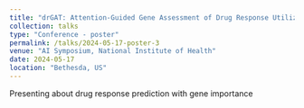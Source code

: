 ```yaml
---
title: "drGAT: Attention-Guided Gene Assessment of Drug Response Utilizing a Drug-Cell-Gene Heterogeneous Network"
collection: talks
type: "Conference - poster"
permalink: /talks/2024-05-17-poster-3
venue: "AI Symposium, National Institute of Health"
date: 2024-05-17
location: "Bethesda, US"
---
```


Presenting about drug response prediction with gene importance
